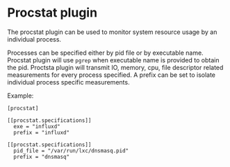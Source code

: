 # Procstat plugin

The procstat plugin can be used to monitor system resource usage by an
individual process.

Processes can be specified either by pid file or by executable name. Procstat
plugin will use `pgrep` when executable name is provided to obtain the pid. Proctsta plugin will transmit IO, memory, cpu, file descriptor related measurements for every process specified. A prefix can be set to isolate individual process specific measurements.

Example:

```
[procstat]

[[procstat.specifications]]
  exe = "influxd"
  prefix = "influxd"

[[procstat.specifications]]
  pid_file = "/var/run/lxc/dnsmasq.pid"
  prefix = "dnsmasq"
```

